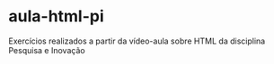 # aula-html-pi
Exercícios realizados a partir da vídeo-aula sobre HTML da disciplina Pesquisa e Inovação
